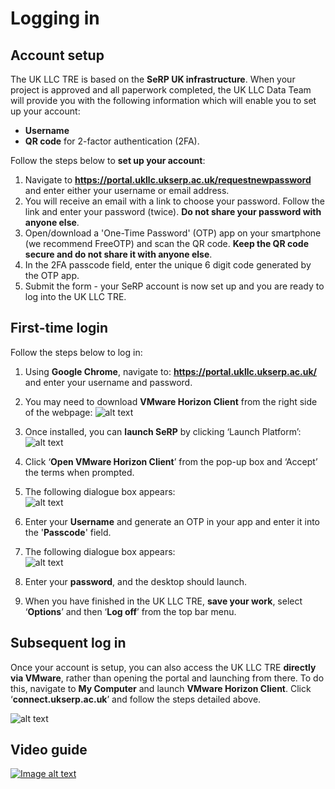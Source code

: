 # Logging in

## Account setup
The UK LLC TRE is based on the **SeRP UK infrastructure**. When your project is approved and all paperwork completed, the UK LLC Data Team will provide you with the following information which will enable you to set up your account: 
* **Username**
* **QR code** for 2-factor authentication (2FA).  

Follow the steps below to **set up your account**:
1.	Navigate to **https://portal.ukllc.ukserp.ac.uk/requestnewpassword** and enter either your username or email address.
2.	You will receive an email with a link to choose your password. Follow the link and enter your password (twice). **Do not share your password with anyone else**. 
3.	Open/download a 'One-Time Password' (OTP) app on your smartphone (we recommend FreeOTP) and scan the QR code. **Keep the QR code secure and do not share it with anyone else**. 
4. In the 2FA passcode field, enter the unique 6 digit code generated by the OTP app. 
5. Submit the form - your SeRP account is now set up and you are ready to log into the UK LLC TRE.

## First-time login  

Follow the steps below to log in: 
1.	Using **Google Chrome**, navigate to: **https://portal.ukllc.ukserp.ac.uk/** and enter your username and password. 
2. You may need to download **VMware Horizon Client** from the right side of the webpage:
![alt text](image.png)
3.	Once installed, you can **launch SeRP** by clicking ‘Launch Platform’:
 ![alt text](image-1.png)


4. Click ‘**Open VMware Horizon Client**’ from the pop-up box and ‘Accept’ the terms when prompted.

5.	The following dialogue box appears:  
 ![alt text](image-2.png)

6. Enter your **Username** and generate an OTP in your app and enter it into the '**Passcode**' field.

7.	The following dialogue box appears:   
 ![alt text](image-3.png)

8.  Enter your **password**, and the desktop should launch.

9. When you have finished in the UK LLC TRE, **save your work**, select ‘**Options**’ and then ‘**Log off**’ from the top bar menu.

## Subsequent log in
Once your account is setup, you can also access the UK LLC TRE **directly via VMware**, rather than opening the portal and launching from there. To do this, navigate to **My Computer** and launch **VMware Horizon Client**. Click ‘**connect.ukserp.ac.uk**’ and follow the steps detailed above.

![alt text](image-4.png)

## Video guide

<div style="text-align: left;"> 

[![Image alt text](https://img.youtube.com/vi/b0rVy6IfJu8/0.jpg)](https://www.youtube.com/watch?v=b0rVy6IfJu8)
</div>

